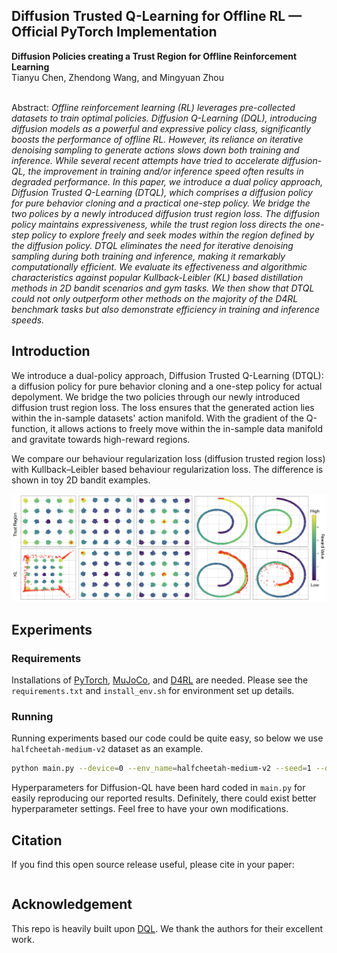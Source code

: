 ##  Diffusion Trusted Q-Learning for Offline RL &mdash; Official PyTorch Implementation

**Diffusion Policies creating a Trust Region for Offline Reinforcement Learning**<br>
Tianyu Chen, Zhendong Wang, and Mingyuan Zhou <br> 
<br>

Abstract: *Offline reinforcement learning (RL) leverages pre-collected 
datasets to train optimal policies. Diffusion Q-Learning (DQL), introducing 
diffusion models as a powerful and expressive policy class, significantly 
boosts the performance of offline RL. However, its reliance on iterative 
denoising sampling to generate actions slows down both training and 
inference. While several recent attempts have tried to accelerate 
diffusion-QL, the improvement in training and/or inference speed often 
results in degraded performance. In this paper, we introduce a dual 
policy approach, Diffusion Trusted Q-Learning (DTQL), which comprises a 
diffusion policy for pure behavior cloning and a practical one-step policy. 
We bridge the two polices by a newly introduced diffusion trust region 
loss. The diffusion policy maintains expressiveness, while the trust 
region loss directs the one-step policy to explore freely and seek 
modes within the region defined by the diffusion policy. DTQL 
eliminates the need for iterative denoising sampling during both training 
and inference, making it remarkably computationally efficient. We 
evaluate its effectiveness and algorithmic characteristics against 
popular Kullback-Leibler (KL) based distillation methods in 2D bandit 
scenarios and gym tasks. We then show that DTQL could not only outperform 
other methods on the majority of the D4RL benchmark tasks but also 
demonstrate efficiency in training and inference speeds.*

## Introduction

We introduce a dual-policy approach, Diffusion Trusted Q-Learning (DTQL): a diffusion policy for pure behavior cloning and a one-step policy for actual depolyment. 
We bridge the two policies through our newly introduced diffusion trust region loss. 
The loss ensures that the generated action lies within the in-sample datasets' action manifold. 
With the gradient of the Q-function, it allows actions to freely move within the in-sample data manifold and gravitate towards high-reward regions. 

We compare our behaviour regularization loss (diffusion trusted region loss) with Kullback–Leibler based behaviour regularization loss. The difference is shown in toy 2D bandit examples.

![DTQL](./assets/DTQL_toy.png)


## Experiments

### Requirements
Installations of [PyTorch](https://pytorch.org/), [MuJoCo](https://github.com/deepmind/mujoco), and [D4RL](https://github.com/Farama-Foundation/D4RL) are needed. Please see the ``requirements.txt`` and ``install_env.sh`` for environment set up details.

### Running
Running experiments based our code could be quite easy, so below we use `halfcheetah-medium-v2` dataset as an example. 

```.bash
python main.py --device=0 --env_name=halfcheetah-medium-v2 --seed=1 --dir=results
```

Hyperparameters for Diffusion-QL have been hard coded in `main.py` for easily reproducing our reported results. 
Definitely, there could exist better hyperparameter settings. Feel free to have your own modifications. 

## Citation

If you find this open source release useful, please cite in your paper:
```

```

## Acknowledgement
This repo is heavily built upon [DQL](https://github.com/Zhendong-Wang/Diffusion-Policies-for-Offline-RL). We thank the authors for their excellent work.